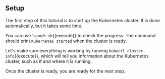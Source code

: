 

## Setup

The first step of this tutorial is to start up the Kubernetes cluster. It is done automatically, but it takes some time.

You can use `launch.sh`{{execute}} to check the progress. The command should print `Kubernetes started` when the cluster is ready.

Let's make sure everything is working by running `kubectl cluster-info`{{execute}}, which will tell you information about the Kubernetes cluster, such as if and where it is running.

Once the cluster is ready, you are ready for the next step.



